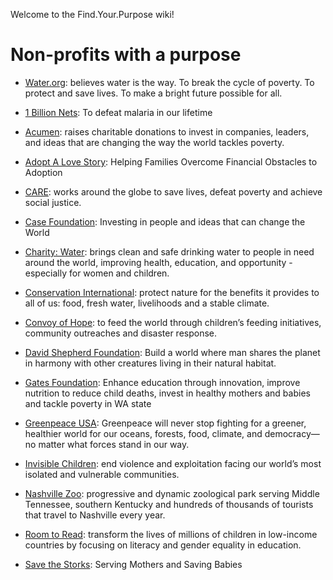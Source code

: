 Welcome to the Find.Your.Purpose wiki!

# Non-profits with a purpose

* [Water.org](Water.org): believes water is the way. To break the cycle of poverty. To protect and save lives. To make a bright future possible for all.

* [1 Billion Nets](http://1billionnets.org/): To  defeat malaria in our lifetime

* [Acumen](acumen.org): raises charitable donations to invest in companies, leaders, and ideas that are changing the way the world tackles poverty.

* [Adopt A Love Story](https://www.adoptalovestory.com/): Helping Families Overcome Financial Obstacles to Adoption

* [CARE](care.org): works around the globe to save lives, defeat poverty and achieve social justice.

* [Case Foundation](https://casefoundation.org/): Investing in people and ideas that can change the World

* [Charity: Water](https://www.charitywater.org/): brings clean and safe drinking water to people in need around the world, improving health, education, and opportunity - especially for women and children.

* [Conservation International](http://www.conservation.org/): protect nature for the benefits it provides to all of us: food, fresh water, livelihoods and a stable climate.

* [Convoy of Hope](https://www.convoyofhope.org/): to feed the world through children’s feeding initiatives, community outreaches and disaster response.

* [David Shepherd Foundation](https://davidshepherd.org/): Build a world where man shares the planet in harmony with other creatures living in their natural habitat.

* [Gates Foundation](http://www.gatesfoundation.org/): Enhance education through innovation, improve nutrition to reduce child deaths, invest in healthy mothers and babies and tackle poverty in WA state

* [Greenpeace USA](http://www.greenpeace.org/usa/): Greenpeace will never stop fighting for a greener, healthier world for our oceans, forests, food, climate, and democracy—no matter what forces stand in our way.

* [Invisible Children](http://invisiblechildren.com/): end violence and exploitation facing our world’s most isolated and vulnerable communities.

* [Nashville Zoo](https://www.nashvillezoo.org/): progressive and dynamic zoological park serving Middle Tennessee, southern Kentucky and hundreds of thousands of tourists that travel to Nashville every year.


* [Room to Read](https://www.roomtoread.org/): transform the lives of millions of children in low-income countries by focusing on literacy and gender equality in education. 

* [Save the Storks](https://savethestorks.com/): Serving Mothers and Saving Babies


